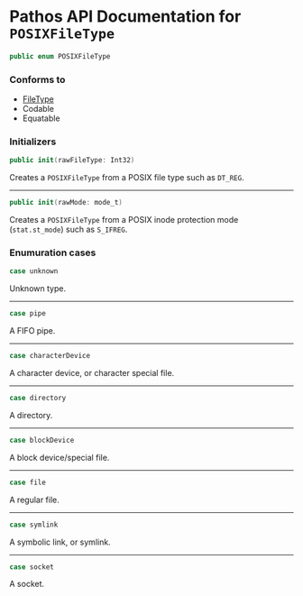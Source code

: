 # Pathos API Documentation for `POSIXFileType`

```swift
public enum POSIXFileType
```

### Conforms to

* [FileType][]
* Codable
* Equatable

### Initializers

```swift
public init(rawFileType: Int32)
```

Creates a `POSIXFileType` from a POSIX file type such as `DT_REG`.

***

```swift
public init(rawMode: mode_t)
```

Creates a `POSIXFileType` from a POSIX inode protection mode (`stat.st_mode`) such as `S_IFREG`.

### Enumuration cases

```swift
case unknown
```

Unknown type.
***

```swift
case pipe
```

A FIFO pipe.
***

```swift
case characterDevice
```

A character device, or character special file.

***

```swift
case directory
```
A directory.

***

```swift
case blockDevice
```

A block device/special file.

***

```swift
case file
```
A regular file.

***

```swift
case symlink
```
A symbolic link, or symlink.

***

```swift
case socket
```
A socket.

[FileType]: FileType.md
